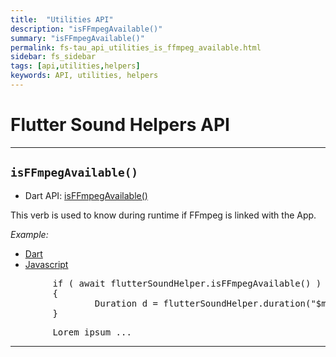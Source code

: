 ```yaml
---
title:  "Utilities API"
description: "isFFmpegAvailable()"
summary: "isFFmpegAvailable()"
permalink: fs-tau_api_utilities_is_ffmpeg_available.html
sidebar: fs_sidebar
tags: [api,utilities,helpers]
keywords: API, utilities, helpers
---
```


# Flutter Sound Helpers API

----------------------------------------------------------------------------------------------------------------------------

## `isFFmpegAvailable()`

- Dart API: [isFFmpegAvailable()](pages/flutter-sound/api/helper/FlutterSoundHelper/isFFmpegAvailable.html)

This verb is used to know during runtime if FFmpeg is linked with the App.

*Example:*
<ul id="profileTabs" class="nav nav-tabs">
    <li class="active"><a href="#dart" data-toggle="tab">Dart</a></li>
    <li><a href="#javascript" data-toggle="tab">Javascript</a></li>
</ul>
<div class="tab-content">

<div role="tabpanel" class="tab-pane active" id="dart">

<pre>
        if ( await flutterSoundHelper.isFFmpegAvailable() )
        {
                Duration d = flutterSoundHelper.duration("$myFilePath/bar.wav");
        }
</pre>

</div>

<div role="tabpanel" class="tab-pane" id="javascript">
<pre>
        Lorem ipsum ...
</pre>
</div>

</div>

---------------------------------------------------------------------------------------------------------------------------
